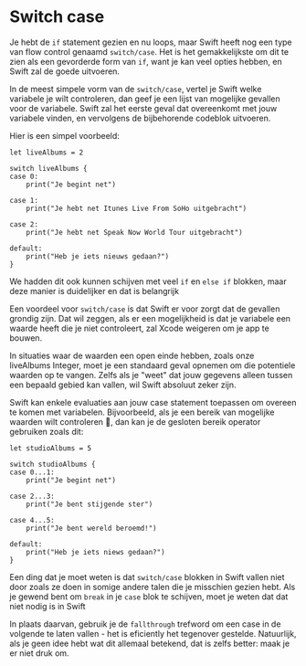 # Switch case

Je hebt de `if` statement gezien en nu loops, maar Swift heeft nog een type van flow control genaamd `switch/case`.  Het is het gemakkelijkste om dit te zien als een gevorderde form van  `if`, want je kan veel opties hebben, en Swift zal de goede uitvoeren.

In de meest simpele vorm van de `switch/case`, vertel je Swift welke variabele je wilt controleren, dan geef je een lijst van mogelijke gevallen voor de variabele. Swift zal het eerste geval dat overeenkomt met jouw variabele vinden, en vervolgens de bijbehorende codeblok uitvoeren.

Hier is een simpel voorbeeld:

    let liveAlbums = 2

    switch liveAlbums {
    case 0:
        print("Je begint net")

    case 1:
        print("Je hebt net Itunes Live From SoHo uitgebracht")

    case 2:
        print("Je hebt net Speak Now World Tour uitgebracht")

    default:
        print("Heb je iets nieuws gedaan?")
    }
    
We hadden dit ook kunnen schijven met veel `if` en `else if` blokken, maar deze manier is duidelijker en dat is belangrijk


Een voordeel voor `switch/case` is dat Swift er voor zorgt dat de gevallen grondig zijn. Dat wil zeggen, als er een mogelijkheid is dat je variabele een waarde heeft die je niet controleert, zal Xcode weigeren om je app te bouwen.

In situaties waar de waarden een open einde hebben, zoals onze liveAlbums Integer, moet je een standaard geval opnemen om die potentiele waarden op te vangen. Zelfs als je "weet" dat jouw gegevens alleen tussen een bepaald gebied kan vallen, wil Swift absoluut zeker zijn.

Swift kan enkele evaluaties aan jouw case statement toepassen om overeen te komen met variabelen. Bijvoorbeeld, als je een bereik van mogelijke waarden wilt controleren , dan kan je de gesloten bereik operator gebruiken zoals dit:

    let studioAlbums = 5

    switch studioAlbums {
    case 0...1:
        print("Je begint net")

    case 2...3:
        print("Je bent stijgende ster")

    case 4...5:
        print("Je bent wereld beroemd!")

    default:
        print("Heb je iets niews gedaan?")
    }

Een ding dat je moet weten is dat `switch/case` blokken in Swift vallen niet door zoals ze doen in somige andere talen die je misschien gezien hebt. Als je gewend bent om `break` in je `case` blok te schijven, moet je weten dat dat niet nodig is in Swift

In plaats daarvan, gebruik je de `fallthrough`  trefword om een case in de volgende te laten vallen - het is eficiently het tegenover gestelde. Natuurlijk, als je geen idee hebt wat dit allemaal betekend, dat is zelfs better: maak je er niet druk om.
